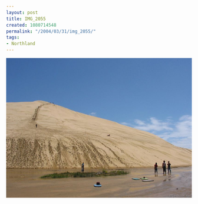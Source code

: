 ```yaml
---
layout: post
title: IMG_2055
created: 1080714548
permalink: "/2004/03/31/img_2055/"
tags:
- Northland
---
```


<img src="/image/images/img_2055-520.jpg"/>

